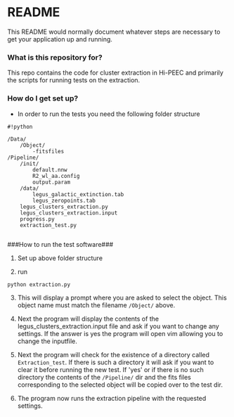 # README #

This README would normally document whatever steps are necessary to get your application up and running.

### What is this repository for? ###
This repo contains the code for cluster extraction in Hi-PEEC and primarily the scripts for running tests on the extraction.

### How do I get set up? ###

* In order to run the tests you need the following folder structure
```
#!python

/Data/
    /Object/
        -fitsfiles
/Pipeline/
    /init/
        default.nnw
        R2_wl_aa.config
        output.param
    /data/
        legus_galactic_extinction.tab
        legus_zeropoints.tab
    legus_clusters_extraction.py
    legus_clusters_extraction.input
    progress.py
    extraction_test.py
    
```
###How to run the test software###
1. Set up above folder structure

2. run 
```
python extraction.py
```
3. This will display a prompt where you are asked to select the object. This object name must match the filename ```/Object/``` above.

4. Next the program will display the contents of the legus_clusters_extraction.input file and ask if you want to change any settings. If the answer is yes the program will open vim allowing you to change the inputfile.

5. Next the program will check for the existence of a directory called ```Extraction_test```. If there is such a directory it will ask if you want to clear it before running the new test. If 'yes' or if there is no such directory the contents of the ```/Pipeline/``` dir and the fits files corresponding to the selected object will be copied over to the test dir.

6. The program now runs the extraction pipeline with the requested settings.
